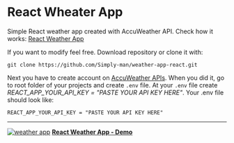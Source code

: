 # React Wheater App

Simple React weather app created with AccuWeather API. Check how it works: [React Weather App](https://clever-rosalind-942938.netlify.app/ "Simple react weather application")

If you want to modify feel free. Download repository or clone it with:

```git
git clone https://github.com/Simply-man/weather-app-react.git
```

Next you have to create account on [AccuWeather APIs](https://developer.accuweather.com/).
When you did it, go to root folder of your projects and create `.env` file.
At your `.env` file create _REACT_APP_YOUR_API_KEY = "PASTE YOUR API KEY HERE"_.
Your .env file should look like:

```
REACT_APP_YOUR_API_KEY = "PASTE YOUR API KEY HERE"
```

---

<a href="https://myweatheter.netlify.app/"><img src="/screenshot/reactWeatherApp.png" alt="weather app"/></a>
<b><a href="https://myweatheter.netlify.app/">React Weather App - Demo</a><b>
